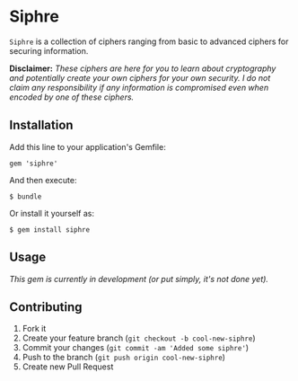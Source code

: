 # Siphre

`Siphre` is a collection of ciphers ranging from basic to advanced ciphers for securing information.

**Disclaimer:** _These ciphers are here for you to learn about cryptography and potentially create your own ciphers for your own security. I do *not* claim any responsibility if any information is compromised even when encoded by one of these ciphers._

## Installation

Add this line to your application's Gemfile:

    gem 'siphre'

And then execute:

    $ bundle

Or install it yourself as:

    $ gem install siphre

## Usage

_This gem is currently in development (or put simply, it's not done yet)._

## Contributing

1. Fork it
2. Create your feature branch (`git checkout -b cool-new-siphre`)
3. Commit your changes (`git commit -am 'Added some siphre'`)
4. Push to the branch (`git push origin cool-new-siphre`)
5. Create new Pull Request

